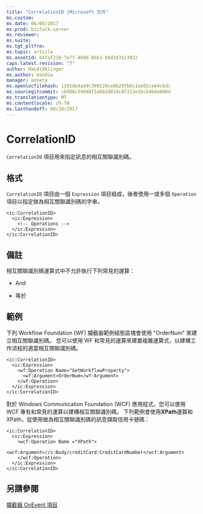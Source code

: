 ```yaml
---
title: "CorrelationID |Microsoft 文件"
ms.custom: 
ms.date: 06/08/2017
ms.prod: biztalk-server
ms.reviewer: 
ms.suite: 
ms.tgt_pltfrm: 
ms.topic: article
ms.assetid: b4faf210-7e7f-450d-8bb1-84d3d31c3022
caps.latest.revision: "7"
author: MandiOhlinger
ms.author: mandia
manager: anneta
ms.openlocfilehash: 1192de4a49c300220ce0b297bbc1ee02ce64c6dc
ms.sourcegitcommit: cb908c540d8f1a692d01dc8f313e16cb4b4e696d
ms.translationtype: MT
ms.contentlocale: zh-TW
ms.lasthandoff: 09/20/2017
---
```

# <a name="correlationid"></a>CorrelationID
`CorrelationID` 項目用來指定訊息的相互關聯識別碼。  
  
## <a name="format"></a>格式  
 `CorrelationID` 項目由一個 `Expression` 項目組成，後者使用一或多個 `Operation` 項目以指定做為相互關聯識別碼的字串。  
  
```  
<ic:CorrelationID>  
  <ic:Expression>  
    <!-- Operations -->  
  </ic:Expression>  
</ic:CorrelationID>  
```  
  
## <a name="remarks"></a>備註  
 相互關聯識別碼運算式中不允許執行下列常見的運算：  
  
-   And  
  
-   等於  
  
## <a name="example"></a>範例  
 下列 Workflow Foundation (WF) 攔截器範例組態區塊會使用 "OrderNum" 來建立相互關聯識別碼。 您可以使用 WF 和常見的運算來建置複雜運算式，以建構工作流程的適當相互關聯識別碼。  
  
```  
<ic:CorrelationID>  
  <ic:Expression>  
    <wf:Operation Name="GetWorkflowProperty">  
      <wf:Argument>OrderNum</wf:Argument>  
    </wf:Operation>  
  </ic:Expression>  
</ic:CorrelationID>  
```  
  
 對於 Windows Communication Foundation (WCF) 應用程式，您可以使用 WCF 專有和常見的運算以建構相互關聯識別碼。 下列範例會使用**XPath**運算和 XPath，從使用做為相互關聯識別碼的訊息擷取信用卡號碼：  
  
```  
<ic:CorrelationID>  
  <ic:Expression>  
    <wcf:Operation Name ="XPath">  
      <wcf:Argument>//s:Body/creditCard:CreditCardNumber</wcf:Argument>  
    </wcf:Operation>  
  </ic:Expression>  
</ic:CorrelationID>  
```  
  
## <a name="see-also"></a>另請參閱  
 [攔截器 OnEvent 項目](../core/interceptor-onevent-element.md)